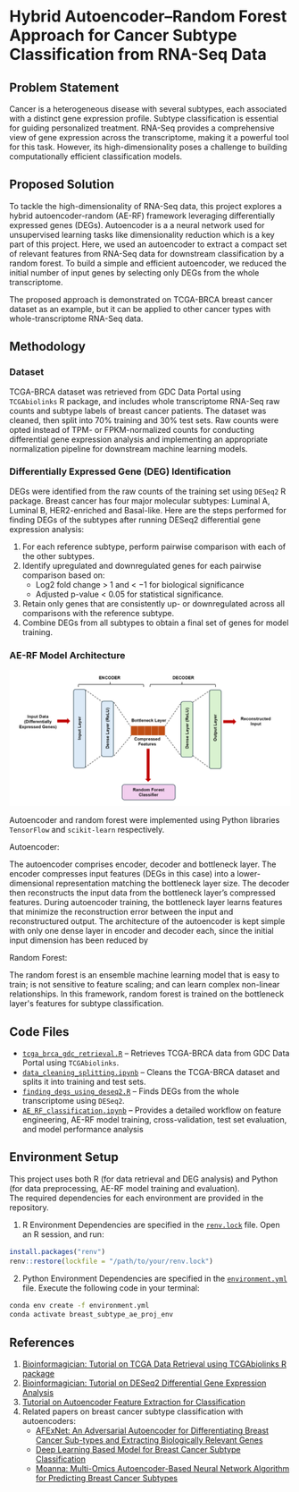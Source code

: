 # Hybrid Autoencoder–Random Forest Approach for Cancer Subtype Classification from RNA-Seq Data

## Problem Statement
Cancer is a heterogeneous disease with several subtypes, each associated with a distinct gene expression profile. Subtype classification is essential for guiding personalized treatment. RNA-Seq provides a comprehensive view of gene expression across the transcriptome, making it a powerful tool for this task. However, its high-dimensionality poses a challenge to building computationally efficient classification models.

## Proposed Solution
To tackle the high-dimensionality of RNA-Seq data, this project explores a hybrid autoencoder-random (AE-RF) framework leveraging differentially expressed genes (DEGs). Autoencoder is a a neural network used for unsupervised learning tasks like dimensionality reduction which is a key part of this project. Here, we used an autoencoder to extract a compact set of relevant features from RNA-Seq data for downstream classification by a random forest. To build a simple and efficient autoencoder, we reduced the initial number of input genes by selecting only DEGs from the whole transcriptome.

The proposed approach is demonstrated on TCGA-BRCA breast cancer dataset as an example, but it can be applied to other cancer types with whole-transcriptome RNA-Seq data.

## Methodology

### Dataset
TCGA-BRCA dataset was retrieved from GDC Data Portal using `TCGAbiolinks` R package, and includes whole transcriptome RNA-Seq raw counts and subtype labels of breast cancer patients. The dataset was cleaned, then split into 70% training and 30% test sets. Raw counts were opted instead of TPM- or FPKM-normalized counts for conducting differential gene expression analysis and implementing an appropriate normalization pipeline for downstream machine learning models.

### Differentially Expressed Gene (DEG) Identification
DEGs were identified from the raw counts of the training set using `DESeq2` R package. Breast cancer has four major molecular subtypes: Luminal A, Luminal B, HER2-enriched and Basal-like. Here are the steps performed for finding DEGs of the subtypes after running DESeq2 differential gene expression analysis:

1. For each reference subtype, perform pairwise comparison with each of the other subtypes.
2. Identify upregulated and downregulated genes for each pairwise comparison based on:
   * Log2 fold change > 1 and < −1 for biological significance
   * Adjusted p-value < 0.05 for statistical significance.
3. Retain only genes that are consistently up- or downregulated across all comparisons with the reference subtype.
4. Combine DEGs from all subtypes to obtain a final set of genes for model training.

### AE-RF Model Architecture
![Model Architecture](model_architecture.png)

Autoencoder and random forest were implemented using Python libraries `TensorFlow` and `scikit-learn` respectively.

Autoencoder:

The autoencoder comprises encoder, decoder and bottleneck layer. The encoder compresses input features (DEGs in this case) into a lower-dimensional representation matching the bottleneck layer size. The decoder then reconstructs the input data from the bottleneck layer’s compressed features. During autoencoder training, the bottleneck layer learns features that minimize the reconstruction error between the input and reconstructured output. The architecture of the autoencoder is kept simple with only one dense layer in encoder and decoder each, since the initial input dimension has been reduced by 

Random Forest:

The random forest is an ensemble machine learning model that is easy to train; is not sensitive to feature scaling; and can learn complex non-linear relationships. In this framework, random forest is trained on the bottleneck layer's features for subtype classification.

## Code Files
*  [`tcga_brca_gdc_retrieval.R`](R_scripts/tcga_brca_gdc_retrieval.R) – Retrieves TCGA-BRCA data from GDC Data Portal using `TCGAbiolinks`.  
*  [`data_cleaning_splitting.ipynb`](jupyter_notebooks/data_cleaning_splitting.ipynb) – Cleans the TCGA-BRCA dataset and splits it into training and test sets.
*  [`finding_degs_using_deseq2.R`](R_scripts/finding_degs_using_deseq2.R) – Finds DEGs from the whole transcriptome using `DESeq2`. 
*  [`AE_RF_classification.ipynb`](jupyter_notebooks/AE_RF_classification.ipynb) – Provides a detailed workflow on feature engineering, AE-RF model training, cross-validation, test set evaluation, and model performance analysis

## Environment Setup

This project uses both R (for data retrieval and DEG analysis) and Python (for data preprocessing, AE-RF model training and evaluation).  
The required dependencies for each environment are provided in the repository.

1. R Environment
Dependencies are specified in the [`renv.lock`](renv.lock) file. Open an R session, and run:

```r
install.packages("renv")
renv::restore(lockfile = "/path/to/your/renv.lock")
```

2. Python Environment
Dependencies are specified in the [`environment.yml`](`environment.yml) file. Execute the following code in your terminal:

```bash
conda env create -f environment.yml
conda activate breast_subtype_ae_proj_env
```

## References
1. [Bioinformagician: Tutorial on TCGA Data Retrieval using TCGAbiolinks R package](https://www.youtube.com/watch?v=UWXv9dUpxNE&t=26s)
2. [Bioinformagician: Tutorial on DESeq2 Differential Gene Expression Analysis](https://www.youtube.com/watch?v=OzNzO8qwwp0)
3. [Tutorial on Autoencoder Feature Extraction for Classification](https://machinelearningmastery.com/autoencoder-for-classification/)
4. Related papers on breast cancer subtype classification with autoencoders:
    * [AFExNet: An Adversarial Autoencoder for Differentiating Breast Cancer Sub-types and Extracting Biologically Relevant Genes](https://ieeexplore.ieee.org/abstract/document/9378938)
    * [Deep Learning Based Model for Breast Cancer Subtype Classification](https://arxiv.org/abs/2111.03923)
    * [Moanna: Multi-Omics Autoencoder-Based Neural Network Algorithm for Predicting Breast Cancer Subtypes](https://ieeexplore.ieee.org/document/10029336)
